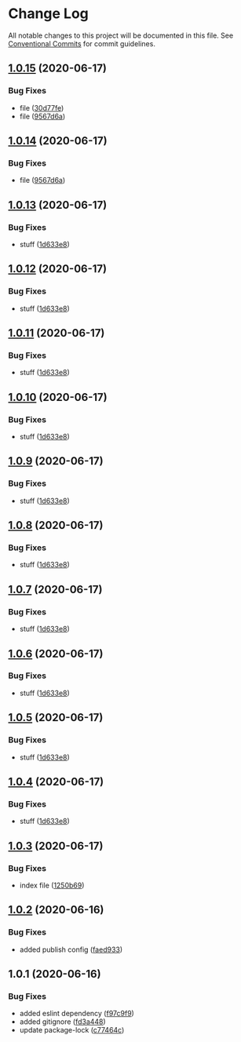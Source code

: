 # Change Log

All notable changes to this project will be documented in this file.
See [Conventional Commits](https://conventionalcommits.org) for commit guidelines.

## [1.0.15](https://github.com/lukeshay-sa/lerna-practice/compare/@lukeshay/package-two@1.0.12...@lukeshay/package-two@1.0.15) (2020-06-17)


### Bug Fixes

* file ([30d77fe](https://github.com/lukeshay-sa/lerna-practice/commit/30d77fe1af2c1798ea02ccc9f4dc2a252a19fc59))
* file ([9567d6a](https://github.com/lukeshay-sa/lerna-practice/commit/9567d6a4dcfcee1ab5bab2fb06f06250d6a6faca))





## [1.0.14](https://github.com/lukeshay-sa/lerna-practice/compare/@lukeshay/package-two@1.0.12...@lukeshay/package-two@1.0.14) (2020-06-17)


### Bug Fixes

* file ([9567d6a](https://github.com/lukeshay-sa/lerna-practice/commit/9567d6a4dcfcee1ab5bab2fb06f06250d6a6faca))





## [1.0.13](https://github.com/lukeshay-sa/lerna-practice/compare/@lukeshay/package-two@1.0.3...@lukeshay/package-two@1.0.13) (2020-06-17)


### Bug Fixes

* stuff ([1d633e8](https://github.com/lukeshay-sa/lerna-practice/commit/1d633e8d3dfc2b319b81a7db1b64c36cbed0a1d7))





## [1.0.12](https://github.com/lukeshay-sa/lerna-practice/compare/@lukeshay/package-two@1.0.3...@lukeshay/package-two@1.0.12) (2020-06-17)


### Bug Fixes

* stuff ([1d633e8](https://github.com/lukeshay-sa/lerna-practice/commit/1d633e8d3dfc2b319b81a7db1b64c36cbed0a1d7))





## [1.0.11](https://github.com/lukeshay-sa/lerna-practice/compare/@lukeshay/package-two@1.0.3...@lukeshay/package-two@1.0.11) (2020-06-17)


### Bug Fixes

* stuff ([1d633e8](https://github.com/lukeshay-sa/lerna-practice/commit/1d633e8d3dfc2b319b81a7db1b64c36cbed0a1d7))





## [1.0.10](https://github.com/lukeshay-sa/lerna-practice/compare/@lukeshay/package-two@1.0.3...@lukeshay/package-two@1.0.10) (2020-06-17)


### Bug Fixes

* stuff ([1d633e8](https://github.com/lukeshay-sa/lerna-practice/commit/1d633e8d3dfc2b319b81a7db1b64c36cbed0a1d7))





## [1.0.9](https://github.com/lukeshay-sa/lerna-practice/compare/@lukeshay/package-two@1.0.3...@lukeshay/package-two@1.0.9) (2020-06-17)


### Bug Fixes

* stuff ([1d633e8](https://github.com/lukeshay-sa/lerna-practice/commit/1d633e8d3dfc2b319b81a7db1b64c36cbed0a1d7))





## [1.0.8](https://github.com/lukeshay-sa/lerna-practice/compare/@lukeshay/package-two@1.0.3...@lukeshay/package-two@1.0.8) (2020-06-17)


### Bug Fixes

* stuff ([1d633e8](https://github.com/lukeshay-sa/lerna-practice/commit/1d633e8d3dfc2b319b81a7db1b64c36cbed0a1d7))





## [1.0.7](https://github.com/lukeshay-sa/lerna-practice/compare/@lukeshay/package-two@1.0.3...@lukeshay/package-two@1.0.7) (2020-06-17)


### Bug Fixes

* stuff ([1d633e8](https://github.com/lukeshay-sa/lerna-practice/commit/1d633e8d3dfc2b319b81a7db1b64c36cbed0a1d7))





## [1.0.6](https://github.com/lukeshay-sa/lerna-practice/compare/@lukeshay/package-two@1.0.3...@lukeshay/package-two@1.0.6) (2020-06-17)


### Bug Fixes

* stuff ([1d633e8](https://github.com/lukeshay-sa/lerna-practice/commit/1d633e8d3dfc2b319b81a7db1b64c36cbed0a1d7))





## [1.0.5](https://github.com/lukeshay-sa/lerna-practice/compare/@lukeshay/package-two@1.0.3...@lukeshay/package-two@1.0.5) (2020-06-17)


### Bug Fixes

* stuff ([1d633e8](https://github.com/lukeshay-sa/lerna-practice/commit/1d633e8d3dfc2b319b81a7db1b64c36cbed0a1d7))





## [1.0.4](https://github.com/lukeshay-sa/lerna-practice/compare/@lukeshay/package-two@1.0.3...@lukeshay/package-two@1.0.4) (2020-06-17)


### Bug Fixes

* stuff ([1d633e8](https://github.com/lukeshay-sa/lerna-practice/commit/1d633e8d3dfc2b319b81a7db1b64c36cbed0a1d7))





## [1.0.3](https://github.com/lukeshay-sa/lerna-practice/compare/@lukeshay/package-two@1.0.2...@lukeshay/package-two@1.0.3) (2020-06-17)


### Bug Fixes

* index file ([1250b69](https://github.com/lukeshay-sa/lerna-practice/commit/1250b696575fba1f761eef950ba293e5b0513ed9))





## [1.0.2](https://github.com/lukeshay-sa/lerna-practice/compare/@lukeshay/package-two@1.0.1...@lukeshay/package-two@1.0.2) (2020-06-16)


### Bug Fixes

* added publish config ([faed933](https://github.com/lukeshay-sa/lerna-practice/commit/faed933523b66d7eea69d1ce135aa429a50d5f8a))





## 1.0.1 (2020-06-16)


### Bug Fixes

* added eslint dependency ([f97c9f9](https://github.com/lukeshay-sa/lerna-practice/commit/f97c9f9a90e2f9633cf13b3c6e5c4bcf726914d5))
* added gitignore ([fd3a448](https://github.com/lukeshay-sa/lerna-practice/commit/fd3a44807c3f5849d061d68895eb3ed3fa48001e))
* update package-lock ([c77464c](https://github.com/lukeshay-sa/lerna-practice/commit/c77464c6da1cc9bdfa00dfe824bd4008500fa8bc))
